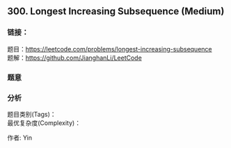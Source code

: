 ## 300. Longest Increasing Subsequence (Medium)

### **链接**：
题目：https://leetcode.com/problems/longest-increasing-subsequence  
题解：https://github.com/JianghanLi/LeetCode

### **题意**



### **分析**  
题目类别(Tags)：  
最优复杂度(Complexity)：  



作者: Yin
